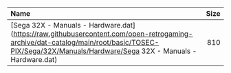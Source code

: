 |Name|Size|
|:---|---:|
|[Sega 32X - Manuals - Hardware.dat](https://raw.githubusercontent.com/open-retrogaming-archive/dat-catalog/main/root/basic/TOSEC-PIX/Sega/32X/Manuals/Hardware/Sega 32X - Manuals - Hardware.dat)|810|
